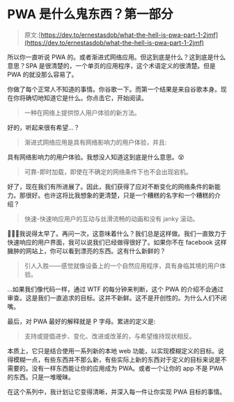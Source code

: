 # PWA 是什么鬼东西？第一部分

> 原文:[https://dev.to/ernestasdob/what-the-hell-is-pwa-part-1-2jmf](https://dev.to/ernestasdob/what-the-hell-is-pwa-part-1-2jmf)

所以你一直听说 PWA 的。或者渐进式网络应用。但这到底是什么？这到底是什么意思？SPA 是很清楚的，一个单页的应用程序，这个术语定义的很清楚。但是 PWA 的就没那么容易了。

你做了每个正常人不知道的事情。你谷歌一下。而第一个结果是来自谷歌本身。现在你将确切地知道它是什么。你点击它，开始阅读。

> 一种在网络上提供惊人用户体验的新方法。

好的，听起来很有希望...？

> 渐进式网络应用是具有网络影响力的用户体验，并且:

具有网络影响力的用户体验。我想没人知道这到底是什么意思。😵

> 可靠-即时加载，即使在不确定的网络条件下也不会出现宕机。

好了，现在我们有所进展了。因此，我们获得了应对不断变化的网络条件的新能力。那很好。也许这将比我想象的更清楚，只是一个糟糕的名字和一个糟糕的介绍？

> 快速-快速响应用户的互动与丝滑流畅的动画和没有 janky 滚动。

🤪🤪🤪我说得太早了。再问一次，这意味着什么？我们总是这样做。我们一直致力于快速响应的用户界面，我可以说我们已经做得很好了。如果你不在 facebook 这样臃肿的网站上，你可以看到漂亮的东西。这有什么新鲜的？

> 引人入胜——感觉就像设备上的一个自然应用程序，具有身临其境的用户体验。

...如果我们像代码一样，通过 WTF 的每分钟来判断，这个 PWA 的介绍不会通过审查。这是我们一直追求的目标。这并不新鲜。这不是开创性的。为什么人们不闭嘴。

最后，对 PWA 最好的解释就是 P 字母。累进的定义是:

> 支持或提倡进步、变化、改进或改革的，与希望维持现状相反。

本质上，它只是结合使用一系列新的本地 web 功能，以实现模糊定义的目标。说得模糊一点，有些东西并不那么新，有些实际上新的东西对于定义的目标来说是不需要的。没有一样东西能让你的应用成为 PWA。或者一个让你的 app 不是 PWA 的东西。只是一堆暧昧。

在这个系列中，我计划让它变得清晰，并深入每一件让你实现 PWA 目标的事情。